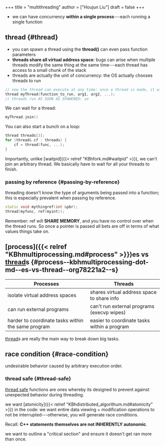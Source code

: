 +++
title = "multithreading"
author = ["Houjun Liu"]
draft = false
+++

-   we can have concurrency **within a single process**---each running a single function


## thread {#thread}

-   you can spawn a thread using the **thread()** can even pass function parameters
-   **threads share all virtual address space**: bugs can arise when multiple threads modify the same thing at the same time---each thread has access to a small chunk of the stack
-   threads are actually the unit of concurrency: the OS actually chooses threads to run

<!--listend-->

```C++
// now the thread can execute at any time: once a thread is made, it will run in any order
thread myThread(function_to_run, arg1, arg2, ...);
// threads run AS SOON AS SPAWENED: so
```

We can wait for a thread:

```C++
myThread.join()
```

You can also start a bunch on a loop:

```C++
thread threads[3];
for (thread& cf : threads) {
    cf = thread(func, ...);
}
```

Importantly, unlike [waitpid]({{< relref "KBhfork.md#waitpid" >}}), we can't join an arbitrary thread. We basically have to wait for all your threads to finish.


### passing by reference {#passing-by-reference}

threading doesn't know the type of arguments being passed into a function; this is especially prevalent when passing by reference.

```C++
static void mythingref(int &pbr);
thread(myfunc, ref(myint));
```

Remember: ref will ****SHARE MEMORY****, and you have no control over when the thread runs. So once a pointer is passed all bets are off in terms of what values things take on.


## [process]({{< relref "KBhmultiprocessing.md#process" >}})es vs [thread](#thread)s {#process--kbhmultiprocessing-dot-md--es-vs-thread--org78221a2--s}

| Processes                                          | Threads                                     |
|----------------------------------------------------|---------------------------------------------|
| isolate virtual address spaces                     | shares virtual address space to share info  |
| can run external programs                          | can't run external programs (execvp wipes)  |
| harder to coordinate tasks within the same program | easier to coordinate tasks within a program |

[thread](#thread)s are really the main way to break down big tasks.


## race condition {#race-condition}

undesirable behavior caused by arbitrary execution order.


### thread safe {#thread-safe}

[thread safe](#thread-safe) functions are ones whereby its designed to prevent against unexpected behavior during threading.

we want [atomicity]({{< relref "KBhdistributed_algorithum.md#atomicity" >}}) in the code: we want entire data viewing + modification operations to not be interrupted---otherwise, you will generate race conditions.

Recall: ****C++ statements themselves are not INHERENTLY autonomic****.

we want to outline a "critical section" and ensure it doesn't get ran more than once.
